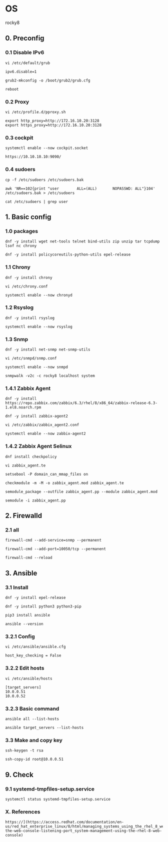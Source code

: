 # OS
rocky8

## 0. Preconfig

### 0.1 Disable IPv6

    vi /etc/default/grub
    
    ipv6.disable=1
    
    grub2-mkconfig -o /boot/grub2/grub.cfg

    reboot

### 0.2 Proxy

    vi /etc/profile.d/pproxy.sh 
    
    export http_proxy=http://172.16.10.20:3128
    export https_proxy=http://172.16.10.20:3128


### 0.3 cockpit

    systemctl enable --now cockpit.socket
    
    https://10.10.10.10:9090/
    
### 0.4 sudoers

    cp -f /etc/sudoers /etc/sudoers.bak
    
    awk 'NR==102{print "user        ALL=(ALL)       NOPASSWD: ALL"}104' /etc/sudoers.bak > /etc/sudoers
    
    cat /etc/sudoers | grep user
    

## 1. Basic config

### 1.0 packages

    dnf -y install wget net-tools telnet bind-utils zip unzip tar tcpdump lsof nc chrony
    
    dnf -y install policycoreutils-python-utils epel-release

### 1.1 Chrony

    dnf -y install chrony
    
    vi /etc/chrony.conf
    
    systemctl enable --now chronyd
            
### 1.2 Rsyslog

    dnf -y install rsyslog
    
    systemctl enable --now rsyslog
    
### 1.3 Snmp

    dnf -y install net-snmp net-snmp-utils
    
    vi /etc/snmpd/snmp.conf
    
    systemctl enable --now snmpd
    
    snmpwalk -v2c -c rocky8 localhost system
    
### 1.4.1 Zabbix Agent

    dnf -y install https://repo.zabbix.com/zabbix/6.3/rhel/8/x86_64/zabbix-release-6.3-1.el8.noarch.rpm
    
    dnf -y install zabbix-agent2
    
    vi /etc/zabbix/zabbix_agent2.conf
    
    systemctl enable --now zabbix-agent2

### 1.4.2 Zabbix Agent Selinux

    dnf install checkpolicy
    
    vi zabbix_agent.te
    
    setsebool -P domain_can_mmap_files on
    
    checkmodule -m -M -o zabbix_agent.mod zabbix_agent.te
    
    semodule_package --outfile zabbix_agent.pp --module zabbix_agent.mod
    
    semodule -i zabbix_agent.pp


## 2. Firewalld
    
### 2.1 all

    firewall-cmd --add-service=snmp --permanent
    
    firewall-cmd --add-port=10050/tcp --permanent
    
    firewall-cmd --reload
    
## 3. Ansible
    
### 3.1 Install

    dnf -y install epel-release
    
    dnf -y install python3 python3-pip
    
    pip3 install ansible
    
    ansible --version

### 3.2.1 Config

    vi /etc/ansible/ansible.cfg
    
    host_key_checking = False
    
### 3.2.2 Edit hosts

    vi /etc/ansible/hosts
    
    [target_servers]
    10.0.0.51
    10.0.0.52
    
### 3.2.3 Basic command
    
    ansible all --list-hosts
    
    ansible target_servers --list-hosts

### 3.3 Make and copy key
    
    ssh-keygen -t rsa
    
    ssh-copy-id root@10.0.0.51

## 9. Check
    
### 9.1 systemd-tmpfiles-setup.service

    systemctl status systemd-tmpfiles-setup.service

### X. References

    https://](https://access.redhat.com/documentation/en-us/red_hat_enterprise_linux/8/html/managing_systems_using_the_rhel_8_web_console/configuring-the-web-console-listening-port_system-management-using-the-rhel-8-web-console)
